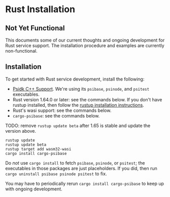 # Rust Installation

## Not Yet Functional

This documents some of our current thoughts and ongoing development for Rust service support. The installation procedure and examples are currently non-functional.

## Installation

To get started with Rust service development, install the following:

- [Psidk C++ Support](linux.md). We're using its `psibase`, `psinode`, and `psitest` executables.
- Rust version 1.64.0 or later: see the commands below. If you don't have rustup installed, then follow the [rustup installation instructions](https://rustup.rs/).
- Rust's wasi support: see the commands below.
- `cargo-psibase`: see the commands below.

TODO: remove `rustup update beta` after 1.65 is stable and update the version above.

```
rustup update
rustup update beta
rustup target add wasm32-wasi
cargo install cargo-psibase
```

Do _not_ use `cargo install` to fetch `psibase`, `psinode`, or `psitest`; the executables in those packages are just placeholders. If you did, then run `cargo uninstall psibase psinode psitest` to fix.

You may have to periodically rerun `cargo install cargo-psibase` to keep up with ongoing development.

